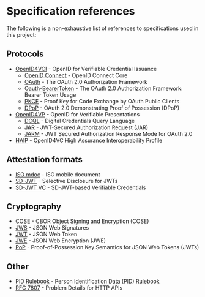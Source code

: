 # Specification references

The following is a non-exhaustive list of references to specifications used in
this project:

## Protocols
- [OpenID4VCI](https://openid.net/specs/openid-4-verifiable-credential-issuance-1_0-13.html) - OpenID for Verifiable Credential Issuance
  - [OpenID Connect](https://openid.net/specs/openid-connect-core-1_0.html) - OpenID Connect Core
  - [OAuth](https://datatracker.ietf.org/doc/html/rfc6749) - The OAuth 2.0 Authorization Framework
  - [Oauth-BearerToken](https://www.rfc-editor.org/rfc/rfc6750.html) - The OAuth 2.0 Authorization Framework: Bearer Token Usage
  - [PKCE](https://datatracker.ietf.org/doc/html/rfc7636) - Proof Key for Code Exchange by OAuth Public Clients
  - [DPoP](https://www.rfc-editor.org/rfc/rfc9449.html) - OAuth 2.0 Demonstrating Proof of Possession (DPoP)
- [OpenID4VP](https://openid.net/specs/openid-4-verifiable-presentations-1_0-20.html) - OpenID for Verifiable Presentations
  - [DCQL](https://openid.net/specs/openid-4-verifiable-presentations-1_0.html#name-digital-credentials-query-l) - Digital Credentials Query Language
  - [JAR](https://www.rfc-editor.org/rfc/rfc9101.html) - JWT-Secured Authorization Request (JAR)
  - [JARM](https://openid.net/specs/oauth-v2-jarm.html) - JWT Secured Authorization Response Mode for OAuth 2.0
- [HAIP](https://openid.net/specs/openid4vc-high-assurance-interoperability-profile-1_0.html) - OpenID4VC High Assurance Interoperability Profile

## Attestation formats
- [ISO mdoc](https://www.iso.org/standard/69084.html) - ISO mobile document
- [SD-JWT](https://datatracker.ietf.org/doc/html/draft-ietf-oauth-selective-disclosure-jwt-17) - Selective Disclosure for JWTs
- [SD-JWT VC](https://datatracker.ietf.org/doc/html/draft-ietf-oauth-sd-jwt-vc-08) - SD-JWT-based Verifiable Credentials

## Cryptography
- [COSE](https://www.rfc-editor.org/rfc/rfc8152.html) - CBOR Object Signing and Encryption (COSE)
- [JWS](https://www.rfc-editor.org/rfc/rfc7515.html) - JSON Web Signatures
- [JWT](https://datatracker.ietf.org/doc/html/rfc7519) - JSON Web Token
- [JWE](https://datatracker.ietf.org/doc/html/rfc7516) - JSON Web Encryption (JWE)
- [PoP](https://www.rfc-editor.org/rfc/rfc7800.html) - Proof-of-Possession Key Semantics for JSON Web Tokens (JWTs)

## Other
- [PID Rulebook](https://eu-digital-identity-wallet.github.io/eudi-doc-architecture-and-reference-framework/1.6.0/annexes/annex-3/annex-3.01-pid-rulebook/) - Person Identification Data (PID) Rulebook
- [RFC 7807](https://datatracker.ietf.org/doc/html/rfc7807) - Problem Details for HTTP APIs
